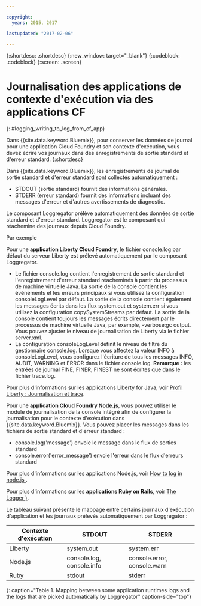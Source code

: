```yaml
---

copyright:
  years: 2015, 2017

lastupdated: "2017-02-06"

---
```



{:shortdesc: .shortdesc}
{:new_window: target="_blank"}
{:codeblock: .codeblock}
{:screen: .screen}

# Journalisation des applications de contexte d'exécution via des applications CF
{: #logging_writing_to_log_from_cf_app}

Dans {{site.data.keyword.Bluemix}}, pour conserver les données de journal pour une application Cloud Foundry et son contexte d'exécution, vous devez écrire vos journaux dans des enregistrements de sortie standard et d'erreur standard. 
{:shortdesc}

Dans {{site.data.keyword.Bluemix}}, les enregistrements de journal de sortie standard et d'erreur standard sont collectés automatiquement :

* STDOUT (sortie standard) fournit des informations générales.  
* STDERR (erreur standard) fournit des informations incluant des messages d'erreur et d'autres avertissements de diagnostic. 

Le composant Loggregator prélève automatiquement des données de sortie standard et d'erreur standard. Loggregator est le composant qui réachemine des journaux depuis Cloud Foundry. 

Par exemple 

Pour une **application Liberty Cloud Foundry**, le fichier console.log par défaut du serveur Liberty est prélevé automatiquement par le composant Loggregator. 

* Le fichier console.log contient l'enregistrement de sortie standard et l'enregistrement d'erreur standard réacheminés à partir du processus de machine virtuelle Java. La sortie de la console contient les événements et les erreurs principaux si vous utilisez la configuration consoleLogLevel par défaut. La sortie de la console contient également les messages écrits dans les flux system.out et system.err si vous utilisez la configuration copySystemStreams par défaut. La sortie de la console contient toujours les messages écrits directement par le processus de machine virtuelle Java, par exemple, -verbose:gc output. Vous pouvez ajuster le niveau de journalisation de Liberty via le fichier server.xml.
* La configuration consoleLogLevel définit le niveau de filtre du gestionnaire console.log. Lorsque vous affectez la valeur INFO à consoleLogLevel, vous configurez l'écriture de tous les messages INFO, AUDIT, WARNING et ERROR dans le fichier console.log. **Remarque :** les entrées de journal FINE, FINER, FINEST ne sont écrites que dans le fichier trace.log.

Pour plus d'informations sur les applications Liberty for Java, voir [Profil Liberty : Journalisation et trace](http://www-01.ibm.com/support/knowledgecenter/was_beta_liberty/com.ibm.websphere.wlp.nd.multiplatform.doc/ae/rwlp_logging.html).

Pour une **application Cloud Foundry Node.js**, vous pouvez utiliser le module de journalisation de la console intégré afin de configurer la journalisation pour le contexte d'exécution dans {{site.data.keyword.Bluemix}}. Vous pouvez placer les messages dans les fichiers de sortie standard et d'erreur standard :

* console.log('message') envoie le message dans le flux de sorties standard
* console.error('error_message') envoie l'erreur dans le flux d'erreurs standard

Pour plus d'informations sur les applications Node.js, voir [How to log in node.js ](http://docs.nodejitsu.com/articles/intermediate/how-to-log).


Pour plus d'informations sur les **applications Ruby on Rails**, voir [The Logger )](http://guides.rubyonrails.org/debugging_rails_applications.html#the-logger).

Le tableau suivant présente le mappage entre certains journaux d'exécution d'application et les journaux prélevés automatiquement par Loggregator :

| **Contexte d'exécution** |    **STDOUT**     | **STDERR** |
|-----------------|-------------------|-------------------|
| Liberty | system.out | system.err |
| Node.js | console.log, console.info | console.error, console.warn |
| Ruby | stdout| stderr |
{: caption="Table 1. Mapping between some application runtimes logs and the logs that are picked automatically by Loggregator" caption-side="top"}

